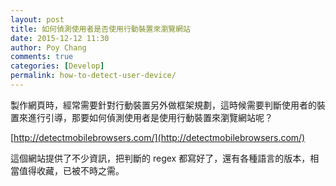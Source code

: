 ```yaml
---
layout: post
title: 如何偵測使用者是否使用行動裝置來瀏覽網站
date: 2015-12-12 11:30
author: Poy Chang
comments: true
categories: [Develop]
permalink: how-to-detect-user-device/
---
```


製作網頁時，經常需要針對行動裝置另外做框架規劃，這時候需要判斷使用者的裝置來進行引導，那要如何偵測使用者是使用行動裝置來瀏覽網站呢？

[http://detectmobilebrowsers.com/](http://detectmobilebrowsers.com/)

這個網站提供了不少資訊，把判斷的 regex 都寫好了，還有各種語言的版本，相當值得收藏，已被不時之需。

